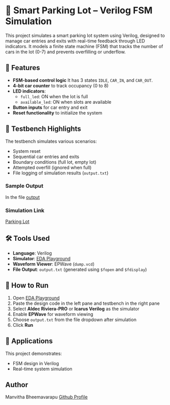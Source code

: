 
# 🚗 Smart Parking Lot – Verilog FSM Simulation

This project simulates a smart parking lot system using Verilog, designed to manage car entries and exits with real-time feedback through LED indicators. It models a finite state machine (FSM) that tracks the number of cars in the lot (0-7) and prevents overfilling or underflow.

## 🔧 Features

- **FSM-based control logic**  It has 3 states `IDLE`, `CAR_IN`, and `CAR_OUT`.
- **4-bit car counter** to track occupancy (0 to 8)
- **LED indicators**:
  - `full_led`: ON when the lot is full
  - `available_led`: ON when slots are available
- **Button inputs** for car entry and exit
- **Reset functionality** to initialize the system

## 🧪 Testbench Highlights

The testbench simulates various scenarios:
- System reset
- Sequential car entries and exits
- Boundary conditions (full lot, empty lot)
- Attempted overfill (ignored when full)
- File logging of simulation results (`output.txt`) 

### Sample Output


In the file [output](output.txt)

### Simulation Link

[Parking Lot]()


## 🛠️ Tools Used

- **Language**: Verilog
- **Simulator**: [EDA Playground](https://www.edaplayground.com/)
- **Waveform Viewer**: EPWave (`dump.vcd`)
- **File Output**: `output.txt` (generated using `$fopen` and `$fdisplay`)


## 🚀 How to Run

1. Open [EDA Playground](https://www.edaplayground.com/)
2. Paste the design code in the left pane and testbench in the right pane
3. Select **Aldec Riviera-PRO** or **Icarus Verilog** as the simulator
4. Enable **EPWave** for waveform viewing
5. Choose `output.txt` from the file dropdown after simulation
6. Click **Run**

## 📌 Applications

This project demonstrates:
- FSM design in Verilog
- Real-time system simulation


## Author 

Manvitha Bheemavarapu 
[Github Profile](https://github.com/Manvi1670)
